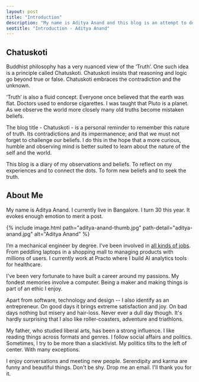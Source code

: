 ```yaml
---
layout: post
title: "Introduction"
description: "My name is Aditya Anand and this blog is an attempt to document my experiences, lessons and beliefs."
seotitle: "Introduction - Aditya Anand"
---
```


## Chatuskoti

Buddhist philosophy has a very nuanced view of the ‘Truth’. One such idea is a principle called Chatuskoti. Chatuskoti insists that reasoning and logic go beyond true or false. Chatuskoti embraces the contradiction and the unknown.

‘Truth’ is also a fluid concept. Everyone once believed that the earth was flat. Doctors used to endorse cigarettes. I was taught that Pluto is a planet. As we observe the world more closely many old truths become mistaken beliefs.

The blog title - Chatuskoti - is a personal reminder to remember this nature of truth. Its contradictions and its impermanence; and that we must not forget to challenge our beliefs. I do this in the hope that a more curious, humble and observing mind is better suited to learn about the nature of the self and the world.

This blog is a diary of my observations and beliefs. To reflect on my experiences and to connect the dots. To form new beliefs and to seek the truth.


## About Me


My name is Aditya Anand. I currently live in Bangalore. I turn 30 this year. It evokes enough emotion to merit a post.

{% include image.html path="aditya-anand-thumb.jpg" path-detail="aditya-anand.jpg" alt="Aditya Anand" %}

I’m a mechanical engineer by degree. I've been involved in [all kinds of jobs](https://www.linkedin.com/in/aditya-anand-ab870210/). From peddling laptops in a shopping mall to managing products with millions of users. I currently work at Practo where I build AI analytics tools for healthcare.

I've been very fortunate to have built a career around my passions. My fondest memories involve a computer. Being a maker and making things is part of an ethic I enjoy.

Apart from software, technology and design -- I also identify as an entrepreneur. On good days it brings extreme satisfaction and joy. On bad days nothing but misery and hair-loss. Never ever a dull day though. It's hardly surprising that I also like roller-coasters, adventure and triathlons.

My father, who studied liberal arts, has been a strong influence. I like reading things across formats and genres. I follow social affairs and politics. Sometimes, I try to be more than a slacktivist. My politics tilts to the left of center. With many exceptions.

I enjoy conversations and meeting new people. Serendipity and karma are funny and beautiful things. Don't be shy. Drop me an email. I'll thank you for it.